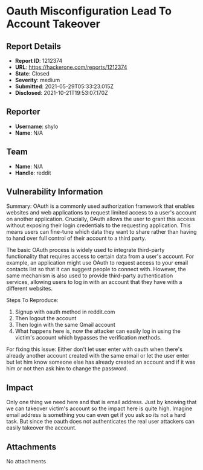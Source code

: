 # Oauth Misconfiguration Lead To Account Takeover

## Report Details
- **Report ID**: 1212374
- **URL**: https://hackerone.com/reports/1212374
- **State**: Closed
- **Severity**: medium
- **Submitted**: 2021-05-29T05:33:23.015Z
- **Disclosed**: 2021-10-21T19:53:07.170Z

## Reporter
- **Username**: shylo
- **Name**: N/A

## Team
- **Name**: N/A
- **Handle**: reddit

## Vulnerability Information
Summary:
OAuth is a commonly used authorization framework that enables websites and web applications to request limited access to a user's account on another application. Crucially, OAuth allows the user to grant this access without exposing their login credentials to the requesting application. This means users can fine-tune which data they want to share rather than having to hand over full control of their account to a third party.

The basic OAuth process is widely used to integrate third-party functionality that requires access to certain data from a user's account. For example, an application might use OAuth to request access to your email contacts list so that it can suggest people to connect with. However, the same mechanism is also used to provide third-party authentication services, allowing users to log in with an account that they have with a different websites. 
 
Steps To Reproduce:
1. Signup with oauth method in reddit.com
2. Then logout the account 
3. Then login with the same Gmail account
4. What happens here is, now the attacker can easily log in using the victim's account which bypasses the verification methods.

For fixing this issue:
Either don't let user enter with oauth when there's already another account created with the same email or let the user enter but let him know someone else has already created an account and if it was him or not then ask him to change the password.

## Impact

Only one thing we need here and that is email address. Just by knowing that we can takeover victim's account so the impact here is quite high. Imagine email address is something you can even get if you ask so its not a hard task. But since the oauth does not authenticates the real user attackers can easily takeover the account.

## Attachments
No attachments
